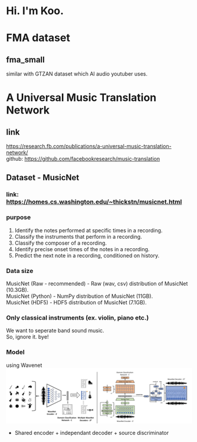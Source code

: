 # Hi. I'm Koo.

# FMA dataset
## fma_small
similar with GTZAN dataset which AI audio youtuber uses.  

# A Universal Music Translation Network
## link
https://research.fb.com/publications/a-universal-music-translation-network/  
github: https://github.com/facebookresearch/music-translation 

## Dataset - MusicNet
### link: https://homes.cs.washington.edu/~thickstn/musicnet.html  
### purpose  
1. Identify the notes performed at specific times in a recording.  
2. Classify the instruments that perform in a recording.  
3. Classify the composer of a recording.  
4. Identify precise onset times of the notes in a recording.  
5. Predict the next note in a recording, conditioned on history.

### Data size
MusicNet (Raw - recommended) - Raw (wav, csv) distribution of MusicNet (10.3GB).  
MusicNet (Python) - NumPy distribution of MusicNet (11GB).  
MusicNet (HDF5) - HDF5 distribution of MusicNet (7.1GB).  

### Only classical instruments (ex. violin, piano etc.)
We want to seperate band sound music.  
So, ignore it. bye!  

### Model
using Wavenet  
![model](https://github.com/HyunLee103/Music_Style_Transfer/blob/master/style%20transfer/Time%20domain/fig/A%20Universal%20Music%20Translation%20Network%20-%20model.png?raw=true)
- Shared encoder + independant decoder + source discriminator  
